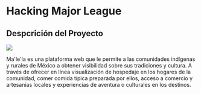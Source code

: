# Hacking Major League
## Despcrición del Proyecto

![](https://scontent.fmex6-1.fna.fbcdn.net/v/t1.15752-9/78128272_443240196388414_1733183672334417920_n.png?_nc_cat=109&_nc_eui2=AeGnkI8fu8fPJNQB-Q2U3Ks17t2SLgjB8SBgvccDXZuWtV1w59uaW8qBXvhcTkco6p2IH6oHt7KaGKRmqPGX3tNkS0ImVu_XXmr_vYJbFaZDaA&_nc_ohc=BGL3pPyksVQAQnDu6KN2CIZAgFjv5CH2rTCSX15bJa-NL3IPIgqnUQmGQ&_nc_ht=scontent.fmex6-1.fna&oh=4b5718d54ec2d85ec22ee5ade5cede6b&oe=5E7EB084)


Ma'le'la es una plataforma web que le permite a las comunidades indígenas y rurales de México a obtener visibilidad sobre
sus tradiciones y cultura. A través de ofrecer en línea visualización de hospedaje en los hogares de la comunidad,
comer comida típica preparada por ellos, acceso a comercio y artesanías locales y experiencias de aventura o culturales en los destinos.
